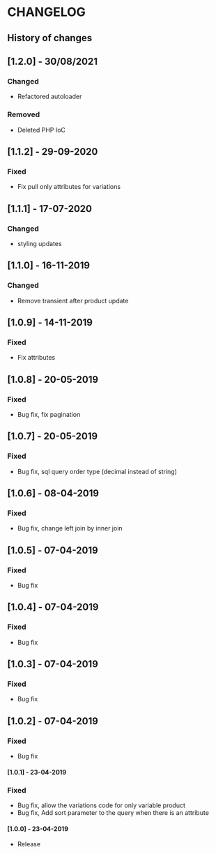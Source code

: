 # CHANGELOG

## History of changes

## [1.2.0] - 30/08/2021
### Changed
- Refactored autoloader
### Removed
- Deleted PHP IoC

## [1.1.2] - 29-09-2020
### Fixed
* Fix pull only attributes for variations

## [1.1.1] - 17-07-2020
### Changed
* styling updates

## [1.1.0] - 16-11-2019
### Changed
* Remove transient after product update

## [1.0.9] - 14-11-2019
### Fixed
* Fix attributes

## [1.0.8] - 20-05-2019
### Fixed
* Bug fix, fix pagination

## [1.0.7] - 20-05-2019
### Fixed
* Bug fix, sql query order type (decimal instead of string)

## [1.0.6] - 08-04-2019
### Fixed
* Bug fix, change left join by inner join

## [1.0.5] - 07-04-2019
### Fixed
* Bug fix

## [1.0.4] - 07-04-2019
### Fixed
* Bug fix

## [1.0.3] - 07-04-2019
### Fixed
* Bug fix

## [1.0.2] - 07-04-2019
### Fixed
* Bug fix

#### [1.0.1] - 23-04-2019
### Fixed
* Bug fix, allow the variations code for only variable product
* Bug fix, Add sort parameter to the query when there is an attribute

#### [1.0.0] - 23-04-2019
* Release